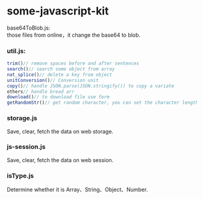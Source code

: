 # some-javascript-kit

base64ToBlob.js:<br/>
  those files from online，it change the base64 to blob.


### util.js:
```javascript
trim()// remove spaces before and after sentences
search()// search some object from array
nat_splice()// delete a key from object
unitConversion()// Conversion unit
copy()// handle JSON.parse(JSON.stringify()) to copy a variate
others// handle bread arr
download()// to download file use form
getRandomStr()// get random character, you can set the character length
```

### storage.js
Save, clear, fetch the data on web storage.

### js-session.js
Save, clear, fetch the data on web session.

### isType.js
Determine whether it is Array、String、Object、Number.